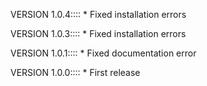 VERSION 1.0.4::::
    * Fixed installation errors

VERSION 1.0.3::::
    * Fixed installation errors

VERSION 1.0.1::::
    * Fixed documentation error

VERSION 1.0.0::::
    * First release